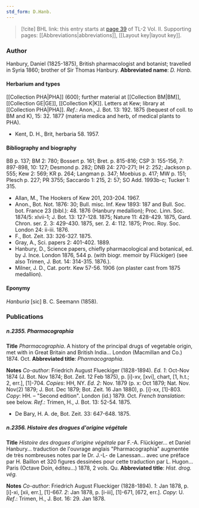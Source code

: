 ```yaml
---
std_form: D.Hanb.
---
```


> [!cite] BHL link: this entry starts at [page 39](https://www.biodiversitylibrary.org/page/33068281) of TL-2 Vol. II.
> Supporting pages: [[Abbreviations|abbreviations]], [[Layout key|layout key]].

### Author

Hanbury, Daniel (1825-1875), British pharmacologist and botanist; travelled in Syria 1860; brother of Sir Thomas Hanbury. 
**Abbreviated name**: *D. Hanb.*

#### Herbarium and types

[[Collection PHA|PHA]] (600); further material at [[Collection BM|BM]], [[Collection GE|GE]], [[Collection K|K]]. Letters at Kew; library at [[Collection PHA|PHA]].
*Ref*.: Anon., J. Bot. 13: 192. 1875 (bequest of coll. to BM and K), 15: 32. 1877 (materia medica and herb, of medical plants to PHA).
- Kent, D. H., Brit, herbaria 58. 1957.

#### Bibliography and biography

BB p. 137; BM 2: 780; Bossert p. 161; Bret. p. 815-816; CSP 3: 155-156, 7: 897-898, 10: 127; Desmond p. 282; DNB 24: 270-271; IH 2: 252; Jackson p. 555; Kew 2: 569; KR p. 264; Langman p. 347; Moebius p. 417; MW p. 151; Plesch p. 227; PR 3755; Saccardo 1: 215, 2: 57; SO Add. 1993b-c; Tucker 1: 315.
- Allan, M., The Hookers of Kew 201, 203-204. 1967.
- Anon., Bot. Not. 1876: 30; Bull. misc. Inf. Kew 1893: 187 and Bull. Soc. bot. France 23 (bibl.): 48. 1876 (Hanbury medallion); Proc. Linn. Soc. 1874/5: xlvii-1; J. Bot. 13: 127-128. 1875; Nature 11: 428-429. 1875, Gard. Chron. ser. 2. 3: 429-430. 1875, ser. 2. 4: 112. 1875; Proc. Roy. Soc. London 24: ii-iii. 1876.
- F., Bot. Zeit. 33: 326-327. 1875.
- Gray, A., Sci. papers 2: 401-402. 1889.
- Hanbury, D., Science papers, chiefly pharmacological and botanical, ed. by J. Ince. London 1876, 544 p. (with biogr. memoir by Flückiger) (see also Trimen, J. Bot. 14: 314-315. 1876.).
- Milner, J. D., Cat. portr. Kew 57-56. 1906 (on plaster cast from 1875 medallion).

#### Eponymy

*Hanburia* \[sic\] B. C. Seemann (1858).

### Publications

##### n.2355. Pharmacographia

**Title**
*Pharmacographia*. A history of the principal drugs of vegetable origin, met with in Great Britain and British India... London (Macmillan and Co.) 1874. Oct.
**Abbreviated title**: *Pharmacographia*.

**Notes**
*Co-author*: Friedrich August Flueckiger (1828-1894).
*Ed. 1*: Oct-Nov 1874 (J. Bot. Nov 1874; Bot. Zeit. 12 Feb 1875), p. \[i\]-xv, \[xvi\], chart, \[1, h.t.; 2, err.\], \[1\]-704. *Copies*: HH, NY.
*Ed. 2*: Nov. 1879 (p. x: Oct 1879; Nat. Nov. Nov(2) 1879; J. Bot. Dec 1879; Bot. Zeit. 16 Jan 1880), p. \[i\]-xx, \[1\]-803. *Copy*: HH. – "Second edition". London (id.) 1879. Oct.
*French translation*: see below.
*Ref*.: Trimen, H., J. Bot. 13: 52-54. 1875.
- De Bary, H. A. de, Bot. Zeit. 33: 647-648. 1875.

##### n.2356. Histoire des drogues d'origine végétale

**Title**
*Histoire des drogues d'origine végétale* par F.-A. Flückiger... et Daniel Hanbury... traduction de l'ouvrage anglais "Pharmacographia" augmentée de très nombreuses notes par le Dr. J.-L- de Lanessan... avec une préface par H. Baillon et 320 figures dessinées pour cette traduction par L. Hugon... Paris (Octave Doin, éditeu...) 1878, 2 vols. Qu.
**Abbreviated title**: *Hist. drog. vég.*

**Notes**
*Co-author*: Friedrich August Flueckiger (1828-1894).
*1*: Jan 1878, p. \[i\]-xi, \[xii, err.\], \[1\]-667.
*2*: Jan 1878, p. \[i-iii\], \[1\]-671, \[672, err.\].
*Copy*: U.
*Ref*.: Trimen, H., J. Bot. 16: 29. Jan 1878.

